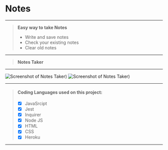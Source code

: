 # 
# 
# **Notes**
#### 

***

> **Easy way to take Notes** 
> - Write and save notes
> - Check your existing notes
> - Clear old notes

***
> **Notes Taker** 
***
![Screenshot of Notes Taker)](https://i.imgur.com/YePvbnx.png)
![Screenshot of Notes Taker)](https://i.imgur.com/rxOEk7Z.png)
***


> #### Coding Languages used on this project:
> - [x] JavaSrcipt
> - [x] Jest
> - [x] Inquirer
> - [x] Node JS
> - [x] HTML
> - [x] CSS
> - [x] Heroku


***
